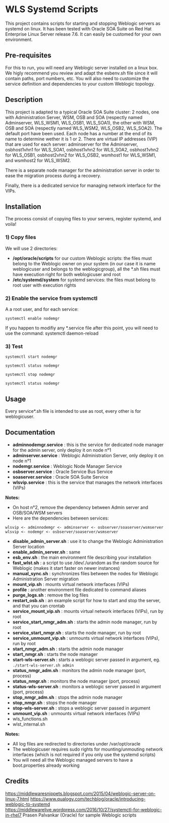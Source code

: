 # WLS Systemd Scripts

This project contains scripts for starting and stopping Weblogic servers as systemd on linux. It has been tested with Oracle SOA Suite on Red Hat Enterprise Linux Server release 7.6. It can easily be customed for your own environment.

## Pre-requisites

For this to run, you will need any Weblogic server installed on a linux box. We higly recommend you review and adapt the esbenv.sh file since it will contain paths, port numbers, etc. You will also need to customize the service definition and dependencies to your custom Weblogic topology.

## Description

This project is adapted to a typical Oracle SOA Suite cluster: 2 nodes, one with Administration Server, WSM, OSB and SOA (respectly named Adminserver, WLS_WSM1, WLS_OSB1, WLS_SOA1), the other with WSM, OSB and SOA (respectly named WLS_WSM2, WLS_OSB2, WLS_SOA2). The default port have been used. Each node has a number at the end of its name to determine wether it is 1 or 2. There are virtual IP addresses (VIP) that are used for each server: adminserver for the Adminserver, osbhost1vhn1 for WLS_SOA1, osbhost1vhn2 for WLS_SOA2, osbhost1vhn2 for WLS_OSB1, osbhost2vhn2 for WLS_OSB2, wsmhost1 for WLS_WSM1, and wsmhost2 for WLS_WSM2.

There is a separate node manager for the administration server in order to ease the migration process during a recovery.

Finally, there is a dedicated service for managing network interface for the VIPs.

## Installation

The process consist of copying files to your servers, register systemd, and voila!

### 1) Copy files

We will use 2 directories:
- **/opt/oracle/scripts** for our custom Weblogic scripts: the files must belong to the Weblogic owner on your system (in our case it is name weblogicuser and belongs to the weblogicgroup), all the *.sh files must have execution right for both weblogicuser and root 
- **/etc/systemd/system** for systemd services: the files must belong to root user with execution rights

### 2) Enable the service from systemctl

A a root user, and for each service:

`systemctl enable nodemgr`

If you happen to modifiy any *.service file after this point, you will need to use the command:
systemctl daemon-reload

### 3) Test
`systemctl start nodemgr`

`systemctl status nodemgr`

`systemctl stop nodemgr`

`systemctl status nodemgr`

## Usage

Every service*.sh file is intended to use as root, every other is for weblogicuser.

## Documentation

- **adminnodemgr.service** : this is the service for dedicated node manager for the admin server, only deploy it on node n°1
- **adminserver.service** : Weblogic Administration Server, only deploy it on node n°1
- **nodemgr.service** : Weblogic Node Manager Service
- **osbserver.service** :  Oracle Service Bus Service
- **soaserver.service** : Oracle SOA Suite Service
- **wlsvip.service** : this is the service that manages the network interfaces (VIPs)

**Notes:** 
- On host n°2, remove the dependency between Admin server and OSB/SOA/WSM servers
- Here are the dependencies between services:

`wlsvip <- adminnodemgr <- adminserver <- osbserver/soaserver/wsmserver`
`wlsvip <- nodemgr <- osbserver/soaserver/wsmserver`

- **disable_admin_server.sh** : use it to change the Weblogic Administration Server location
- **enable_admin_server.sh** : same
- **esb_env.sh** : the main environment file describing your installation
- **fast_wlst.sh** : a script to use /dev/./urandom as the random source for Weblogic (makes it start faster on newer instances)
- **manual_sync.sh** : synchronizes files between the nodes for Weblogic Administration Server migration
- **mount_vip.sh** : mounts virtual network interfaces (VIPs)
- **profile** : another environment file dedicated to command aliases
- **purge_logs.sh** : remove the log files 
- **restart_osb.sh** : an example script for how to start and stop the server, and that you can crontab
- **service_mount_vip.sh** : mounts virtual network interfaces (VIPs), run by root
- **service_start_nmgr_adm.sh** : starts the admin node manager, run by root
- **service_start_nmgr.sh** : starts the node manager, run by root
- **service_unmount_vip.sh** : unmounts virtual network interfaces (VIPs), run by root
- **start_nmgr_adm.sh** : starts the admin node manager
- **start_nmgr.sh** : starts the node manager
- **start-wls-server.sh** : starts a weblogic server passed in argument, eg.
`./start-wls-server.sh admin`
- **status_nmgr_adm.sh** : monitors the admin node manager (port, process)
- **status_nmgr.sh** : monitors the node manager (port, process)
- **status-wls-server.sh** : monitors a weblogic server passed in argument (port, process)
- **stop_nmgr_adm.sh** : stops the admin node manager
- **stop_nmgr.sh** : stops the  node manager
- **stop-wls-server.sh** : stops a weblogic server passed in argument
- **unmount_vip.sh** : unmounts virtual network interfaces (VIPs)
- wls_functions.sh
- wlst_internal.sh

**Notes:** 
- All log files are redirected to directories under /var/opt/oracle
- The weblogicuser requires sudo rights for mounting/unmouting network interfaces (which is not required if you only use the systemd scripts)
- You will need all the Weblogic managed servers to have a boot.properties already working

## Credits

https://middlewaresnippets.blogspot.com/2015/04/weblogic-server-on-linux-7.html
https://www.qualogy.com/techblog/oracle/introducing-weblogic-to-systemd
https://middlewarelive.wordpress.com/2016/10/27/systemctl-for-weblogic-in-rhel7
Prasen Palvankar (Oracle) for sample Weblogic scripts